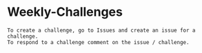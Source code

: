 # Weekly-Challenges

```
To create a challenge, go to Issues and create an issue for a challenge.
To respond to a challenge comment on the issue / challenge.
```

